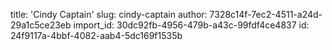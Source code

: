 title: 'Cindy Captain'
slug: cindy-captain
author: 7328c14f-7ec2-4511-a24d-29a1c5ce23eb
import_id: 30dc92fb-4956-479b-a43c-99fdf4ce4837
id: 24f9117a-4bbf-4082-aab4-5dc169f1535b
